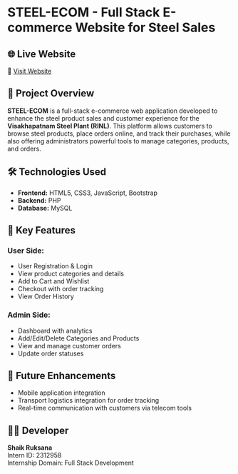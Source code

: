 # STEEL-ECOM - Full Stack E-commerce Website for Steel Sales

## 🌐 Live Website
🔗 [Visit Website](https://php980.infinityfreeapp.com/index.php)

## 📌 Project Overview
**STEEL-ECOM** is a full-stack e-commerce web application developed to enhance the steel product sales and customer experience for the **Visakhapatnam Steel Plant (RINL)**. This platform allows customers to browse steel products, place orders online, and track their purchases, while also offering administrators powerful tools to manage categories, products, and orders.

## 🛠️ Technologies Used
- **Frontend:** HTML5, CSS3, JavaScript, Bootstrap
- **Backend:** PHP
- **Database:** MySQL

## 👥 Key Features

### User Side:
- User Registration & Login
- View product categories and details
- Add to Cart and Wishlist
- Checkout with order tracking
- View Order History

### Admin Side:
- Dashboard with analytics
- Add/Edit/Delete Categories and Products
- View and manage customer orders
- Update order statuses

## 🧩 Future Enhancements
- Mobile application integration
- Transport logistics integration for order tracking
- Real-time communication with customers via telecom tools

## 🧑‍💻 Developer
**Shaik Ruksana**  
Intern ID: 2312958  
Internship Domain: Full Stack Development
